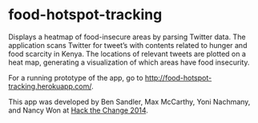 food-hotspot-tracking
=====================

Displays a heatmap of food-insecure areas by parsing Twitter data. The application scans Twitter for tweet’s with contents related to hunger and food scarcity in Kenya. The locations of relevant tweets are plotted on a heat map, generating a visualization of which areas have food insecurity.

For a running prototype of the app, go to http://food-hotspot-tracking.herokuapp.com/.

This app was developed by Ben Sandler, Max McCarthy, Yoni Nachmany, and Nancy Won at [Hack the Change 2014](http://www.hackthechange.org/).
